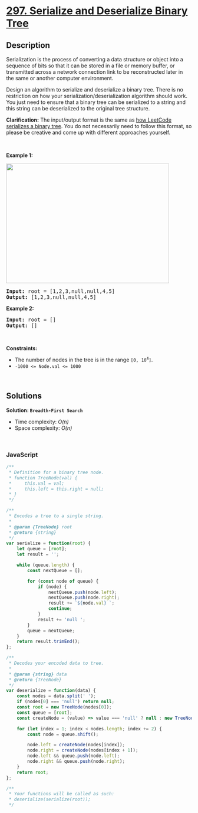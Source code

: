 # [297. Serialize and Deserialize Binary Tree](https://leetcode.com/problems/serialize-and-deserialize-binary-tree)

## Description

<div class="elfjS" data-track-load="description_content"><p>Serialization is the process of converting a data structure or object into a sequence of bits so that it can be stored in a file or memory buffer, or transmitted across a network connection link to be reconstructed later in the same or another computer environment.</p>

<p>Design an algorithm to serialize and deserialize a binary tree. There is no restriction on how your serialization/deserialization algorithm should work. You just need to ensure that a binary tree can be serialized to a string and this string can be deserialized to the original tree structure.</p>

<p><strong>Clarification:</strong> The input/output format is the same as <a href="https://support.leetcode.com/hc/en-us/articles/360011883654-What-does-1-null-2-3-mean-in-binary-tree-representation-" target="_blank">how LeetCode serializes a binary tree</a>. You do not necessarily need to follow this format, so please be creative and come up with different approaches yourself.</p>

<p>&nbsp;</p>
<p><strong class="example">Example 1:</strong></p>
<img alt="" src="https://assets.leetcode.com/uploads/2020/09/15/serdeser.jpg" style="width: 442px; height: 324px;">
<pre><strong>Input:</strong> root = [1,2,3,null,null,4,5]
<strong>Output:</strong> [1,2,3,null,null,4,5]
</pre>

<p><strong class="example">Example 2:</strong></p>

<pre><strong>Input:</strong> root = []
<strong>Output:</strong> []
</pre>

<p>&nbsp;</p>
<p><strong>Constraints:</strong></p>

<ul>
	<li>The number of nodes in the tree is in the range <code>[0, 10<sup>4</sup>]</code>.</li>
	<li><code>-1000 &lt;= Node.val &lt;= 1000</code></li>
</ul>
</div>

<p>&nbsp;</p>

## Solutions

**Solution: `Breadth-First Search`**
- Time complexity: <em>O(n)</em>
- Space complexity: <em>O(n)</em>

<p>&nbsp;</p>

### **JavaScript**

```js
/**
 * Definition for a binary tree node.
 * function TreeNode(val) {
 *     this.val = val;
 *     this.left = this.right = null;
 * }
 */

/**
 * Encodes a tree to a single string.
 *
 * @param {TreeNode} root
 * @return {string}
 */
var serialize = function(root) {
    let queue = [root];
    let result = '';

    while (queue.length) {
        const nextQueue = [];

        for (const node of queue) {
            if (node) {
                nextQueue.push(node.left);
                nextQueue.push(node.right);
                result += `${node.val} `;
                continue;
            }
            result += 'null ';
        }
        queue = nextQueue;
    }
    return result.trimEnd();
};

/**
 * Decodes your encoded data to tree.
 *
 * @param {string} data
 * @return {TreeNode}
 */
var deserialize = function(data) {
    const nodes = data.split(' ');
    if (nodes[0] === 'null') return null;
    const root = new TreeNode(nodes[0]);
    const queue = [root];
    const createNode = (value) => value === 'null' ? null : new TreeNode(value);

    for (let index = 1; index < nodes.length; index += 2) {
        const node = queue.shift();

        node.left = createNode(nodes[index]);
        node.right = createNode(nodes[index + 1]);
        node.left && queue.push(node.left);
        node.right && queue.push(node.right);
    }
    return root;
};

/**
 * Your functions will be called as such:
 * deserialize(serialize(root));
 */
```
